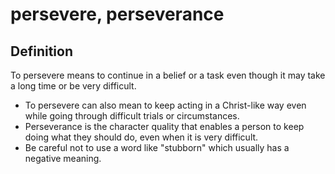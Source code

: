 # persevere, perseverance

## Definition

To persevere means to continue in a belief or a task even though it may take a long time or be very difficult.

* To persevere can also mean to keep acting in a Christ-like way even while going through difficult trials or circumstances.
* Perseverance is the character quality that enables a person to keep doing what they should do, even when it is very difficult.
* Be careful not to use a word like "stubborn" which usually has a negative meaning.